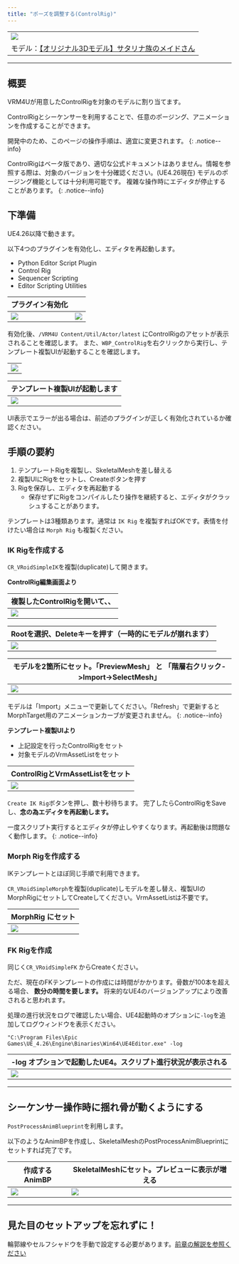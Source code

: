 ```yaml
---
title: "ポーズを調整する(ControlRig)"
---
```


||
|-|
|[![](./assets/images/small/06a_top.png)](../assets/images/06a_top.png)|
|モデル：[【オリジナル3Dモデル】サタリナ族のメイドさん](https://booth.pm/ja/items/2589069)|

----
## 概要

VRM4Uが用意したControlRigを対象のモデルに割り当てます。

ControlRigとシーケンサーを利用することで、任意のポージング、アニメーションを作成することができます。

開発中のため、このページの操作手順は、適宜に変更されます。
{: .notice--info}

ControlRigはベータ版であり、適切な公式ドキュメントはありません。情報を参照する際は、対象のバージョンを十分確認ください。(UE4.26現在)
モデルのポージング機能としては十分利用可能です。
複雑な操作時にエディタが停止することがあります。
{: .notice--info}

## 下準備

UE4.26以降で動きます。

以下4つのプラグインを有効化し、エディタを再起動します。
 - Python Editor Script Plugin
 - Control Rig
 - Sequencer Scripting
 - Editor Scripting Utilities

|プラグイン有効化||
|-|-|
|[![](./assets/images/small/06a_p1.png)](../assets/images/06a_p1.png)|[![](./assets/images/small/06a_p2.png)](../assets/images/06a_p2.png)|


有効化後、`/VRM4U Content/Util/Actor/latest` にControlRigのアセットが表示されることを確認します。
また、`WBP_ControlRig`を右クリックから実行し、テンプレート複製UIが起動することを確認します。

||
|-|
|[![](./assets/images/small/06a_ui1.png)](../assets/images/06a_ui1.png)|

|テンプレート複製UIが起動します|
|-|
|[![](./assets/images/small/06a_ui2.png)](../assets/images/06a_ui2.png)|

UI表示でエラーが出る場合は、前述のプラグインが正しく有効化されているか確認ください。

## 手順の要約

 1. テンプレートRigを複製し、SkeletalMeshを差し替える
 1. 複製UIにRigをセットし、Createボタンを押す
 1. Rigを保存し、エディタを再起動する
    - 保存せずにRigをコンパイルしたり操作を継続すると、エディタがクラッシュすることがあります。

テンプレートは3種類あります。通常は `IK Rig` を複製すればOKです。表情を付けたい場合は `Morph Rig` も複製ください。

### IK Rigを作成する

`CR_VRoidSimpleIK`を複製(duplicate)して開きます。

**ControlRig編集画面より**

|複製したControlRigを開いて、、|
|-|
|[![](./assets/images/small/06a_copy0.png)](../assets/images/06a_copy0.png)|


|Rootを選択、Deleteキーを押す（一時的にモデルが崩れます）|
|-|
|[![](./assets/images/small/06a_copy1.png)](../assets/images/06a_copy1.png)|

|モデルを2箇所にセット。「PreviewMesh」 と 「階層右クリック->Import->SelectMesh」|
|-|
|[![](./assets/images/small/06a_copy3.png)](../assets/images/06a_copy3.png)|

モデルは「Import」メニューで更新してください。「Refresh」で更新するとMorphTarget用のアニメーションカーブが変更されません。
{: .notice--info}

**テンプレート複製UIより**
 - 上記設定を行ったControlRigをセット
 - 対象モデルのVrmAssetListをセット

|ControlRigとVrmAssetListをセット|
|-|
|[![](./assets/images/small/06a_copy2.png)](../assets/images/06a_copy2.png)|

`Create IK Rig`ボタンを押し、数十秒待ちます。
完了したらControlRigをSaveし、**念の為エディタを再起動します。**

一度スクリプト実行するとエディタが停止しやすくなります。再起動後は問題なく動作します。
{: .notice--info}

### Morph Rigを作成する

IKテンプレートとほぼ同じ手順で利用できます。

`CR_VRoidSimpleMorph`を複製(duplicate)しモデルを差し替え、複製UIのMorphRigにセットしてCreateしてください。VrmAssetListは不要です。

|MorphRig にセット|
|-|
|[![](./assets/images/small/06a_ui3.png)](../assets/images/06a_ui3.png)|


### FK Rigを作成

同じく`CR_VRoidSimpleFK` からCreateください。

ただ、現在のFKテンプレートの作成には時間がかかります。骨数が100本を超える場合、 **数分の時間を要します。** 将来的なUE4のバージョンアップにより改善されると思われます。

処理の進行状況をログで確認したい場合、UE4起動時のオプションに`-log`を追加してログウィンドウを表示ください。

```
"C:\Program Files\Epic Games\UE_4.26\Engine\Binaries\Win64\UE4Editor.exe" -log
```

|-log オプションで起動したUE4。スクリプト進行状況が表示される|
|-|
|[![](./assets/images/small/06a_log.png)](../assets/images/06a_log.png)|


----

## シーケンサー操作時に揺れ骨が動くようにする

`PostProcessAnimBlueprint`を利用します。

以下のようなAnimBPを作成し、SkeletalMeshのPostProcessAnimBlueprintにセットすれば完了です。

|作成するAnimBP|SkeletalMeshにセット。プレビューに表示が増える|
|-|-|
|[![](./assets/images/small/06a_post1.png)](../assets/images/06a_post1.png)|[![](./assets/images/small/06a_post2.png)](../assets/images/06a_post2.png)|

----

## 見た目のセットアップを忘れずに！

輪郭線やセルフシャドウを手動で設定する必要があります。[前章の解説を参照ください](../01_look/)